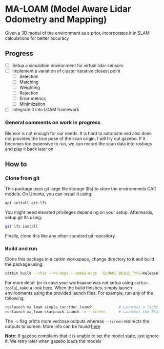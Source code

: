 # MA-LOAM (Model Aware Lidar Odometry and Mapping)

Given a 3D model of the environment as a prior, incorporates it in SLAM calculations for better accuracy

## Progress

- [ ] Setup a simulation environment for virtual lidar sensors
- [ ] Implement a variation of cluster iterative closest point
    - [ ] Selection
    - [ ] Matching
    - [ ] Weighting
    - [ ] Rejection
    - [ ] Error metrics
    - [ ] Minimization
- [ ] Integrate it into LOAM framework

### General comments on work in progress

Blensor is not enough for our needs. It is hard to automate and also does not provides the true pose of the scan origin. I will try out gazebo. If it becomes too expensive to run, we can record the scan data into rosbags and play it back later on

## How to

### Clone from git

This package uses git large file storage (lfs) to store the environments CAD models. On Ubuntu, you can install it using:

```bash
apt install git-lfs
```

You might need elevated privileges depending on your setup. Afterwards, setup git lfs using:

```bash
git lfs install
```

Finally, clone this like any other standard git repository

### Build and run 

Clone this package in a catkin workspace, change directory to it and build the package using:

```bash
catkin build --this --no-deps --cmake-args  -DCMAKE_BUILD_TYPE=Release
```

For more detail (or in case your workspace was not setup using `catkin-tools`), take a look [here](https://answers.ros.org/question/54178/how-to-build-just-one-package-using-catkin_make/). When the build finishes, simply launch environments using the provided launch files. For example, run any of the following:

```bash
roslaunch ma_loam simple_corridor.launch            # Launches a light weight corridor model
roslaunch ma_loam skarpnack.launch -v --screen      # Launches the Skarpnack station model
```

The `-v` flag prints more verbose outputs whereas `--screen` redirects the outputs to screen. More info can be found [here](https://wiki.ros.org/roslaunch/Commandline%20Tools) 

<ins>**Note:**</ins> If gazebo complains that it is unable to set the model state, just ignore it. We retry later when gazebo loads the models
